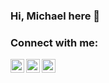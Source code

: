 ### Hi, Michael here  👋
### Connect with me:
[<img align="left" alt="michaelmesfn@linkedin | LinkedIn" width="22px" src="https://cdn.jsdelivr.net/npm/simple-icons@v3/icons/linkedin.svg" />][linkedin]
[<img align="left" alt="mickey_mesfn @ twitter | Twitter" width="22px" src="https://cdn.jsdelivr.net/npm/simple-icons@v3/icons/twitter.svg" />][twitter]
[<img align="left" alt="mickey_mesfn @ instagram | Twitter" width="22px" src="https://cdn.jsdelivr.net/npm/simple-icons@v3/icons/instagram.svg" />][instagram]
<br />


[linkedin]: https://linkedin.com/in/michaelmesfn
[twitter]: https://twitter.com/mickey_mesfn
[instagram]: https://www.instagram.com/mickey_mesfn/

